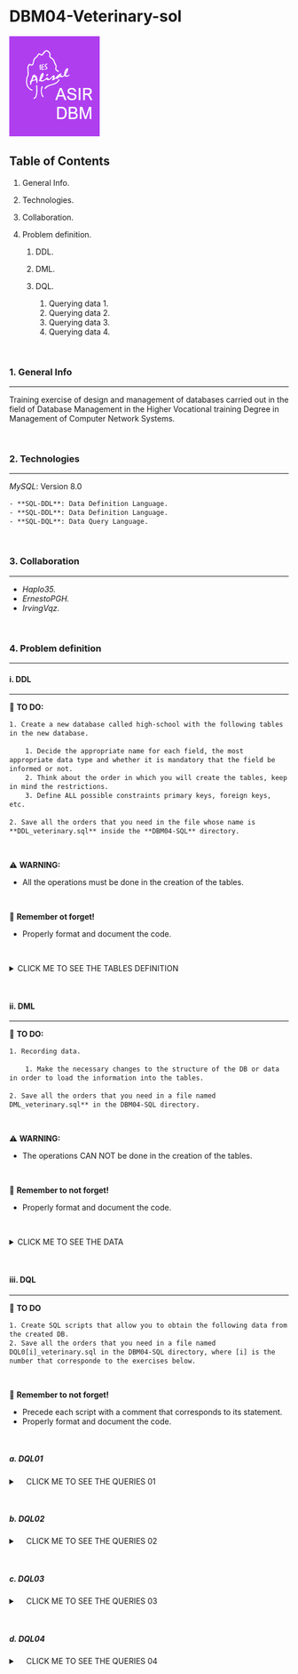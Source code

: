 # DBM04-Veterinary-sol

![Logo de Team](https://github.com/ana-polo/DBM04-veterinary-sol/blob/main/DBM.gif "Team logo")

## Table of Contents

1. General Info.
2. Technologies.
3. Collaboration.
4. Problem definition.

    1. DDL.
    2. DML.
    3. DQL.

        1. Querying data 1.
        2. Querying data 2.
        3. Querying data 3.
        4. Querying data 4.

&nbsp;

### 1. General Info

***

Training exercise of design and management of databases carried out in the field of Database Management in the Higher Vocational training Degree in Management of Computer Network Systems.

&nbsp;

### 2. Technologies

***

*MySQL*: Version 8.0

    - **SQL-DDL**: Data Definition Language.
    - **SQL-DDL**: Data Definition Language.
    - **SQL-DQL**: Data Query Language.

&nbsp;

### 3. Collaboration

***

- *Haplo35.*
- *ErnestoPGH.*
- *IrvingVqz.*

&nbsp;

### 4. Problem definition

***

#### i. DDL

***

📝 **TO DO:**

    1. Create a new database called high-school with the following tables in the new database.
    
        1. Decide the appropriate name for each field, the most appropriate data type and whether it is mandatory that the field be informed or not.   
        2. Think about the order in which you will create the tables, keep in mind the restrictions. 
        3. Define ALL possible constraints primary keys, foreign keys, etc.
    
    2. Save all the orders that you need in the file whose name is **DDL_veterinary.sql** inside the **DBM04-SQL** directory.

&nbsp;

⚠️ **WARNING:**

- All the operations must be done in the creation of the tables.

&nbsp;

👀 **Remember ot forget!**

- Properly format and document the code.

&nbsp;

<details>
    <summary>CLICK ME TO SEE THE TABLES DEFINITION</summary>

<br />

##### PETS_OWNERS

    -  Owner IDENTIFIER
    -  Name 
    -  Surnames 
    -  Identity card 
    -  Telephone (Only one per each owner)
    -  Address
    -  City. The default value must be Edimburgh
    -  Post code
    -  Whether you are a member or not
    -  Number of dogs, can not be greater than 7
    -  Number of cats, can not be greater than 5

##### PETS

    - Identifier pet
    -  Name
    -  Date of birth cannot be earlier than 01/01/2000),
    -  Type of animal. It can only be dogs or cats
    -  Breed
    -  Whether it is a dangerous breed or not, by default they are not
    -  Monthly fee
    -  Owner of the animal

#### REMARKS

- Keep in mind that there can be no owner who does not have any animal.

</details>

&nbsp;
&nbsp;

#### ii. DML

***

📝 **TO DO:**

    1. Recording data.

        1. Make the necessary changes to the structure of the DB or data in order to load the information into the tables.
    
    2. Save all the orders that you need in a file named DML_veterinary.sql** in the DBM04-SQL directory.

&nbsp;

⚠️ **WARNING:**

- The operations CAN NOT be done in the creation of the tables.

&nbsp;

👀 **Remember to not forget!**

- Properly format and document the code.

&nbsp;

<details>
    <summary>CLICK ME TO SEE THE DATA</summary>

&nbsp;

##### PETS_OWNERS

     1 ;   Bellatrix  ; Graham   ; 11111111h ; 698765432 ; Cromwell Road                        ; London    ; SW7 5BD ; TRUE  ; 1 ; 1 
     2 ; Thomas       ; Smith      ; 22222222l ; 698345432 ; 4 Lochrin Square 96 Fountainbrigde ; Edimburgh ; EH3 9QA ; FALSE ; 2 ; 1 
     3 ; Jack         ; Johnson  ; 33333333j ; 654345432 ; 38 Thistle St                        ; Edimburgh ; EH2 1EN ; FALSE ; 0 ; 1 
     4 ;  Matthew     ; Williams ; 44444444d ; 654332345 ; 10 Princess Street                   ; Edimburgh ; EH2 2AN ; FALSE ; 2 ; 5 
     5 ; Anna         ; Brown    ; 5555555p  ; 623235432 ; 2 Gulliver Street                    ; London    ; SE6 7LT ; FALSE ; 4 ; 2 
     6 ; Sofia        ; Jones    ; 66666666u ; 665456789 ; 12 Coates Place                      ; Edimburgh ; EH3 7AA ; TRUE  ; 1 ; 0 
     7 ; Matthew      ; Taylor   ; 77777777b ; 634562343 ; 17 Southgate Place                   ; Bath      ; BA1 1AP ; FALSE ; 1 ; 0 
     8 ; Bellatrix    ; Rae      ; 88888888d ; 698786543 ; 1 Ness Walk                          ; Inverness ; IV3 5TE ; FALSE ; 0 ; 3 
     9 ; Theresa      ; Harper   ; 99999999j ; 698765438 ; Drumsheugh Garden                    ; Edimburgh ; EH3 7RN ; TRUE  ; 1 ; 1 
    10 ; Nathaniel    ; Campbell ; 12123432u ; 690987640 ; Leith Street                         ; Edimburgh ; EH1 3SP ; FALSE ; 0 ; 1 

##### PETS

    101 ; Mati    ; 02/05/2013 ; dog ; mongrel          ; 'FALSE' ; 20.5 ; 1
    102 ; Little  ; 01/06/2019 ; cat ; siamese          ;  NULL   ; 30.5 ; 1
    103 ; Idefix  ;  5/02/1999 ; dog ; cocker           ;  NULL   ; 20.5 ; 2
    104 ; Blue    ; 01/21/2018 ; dog ; mastin           ; FALSE   ; 20.5 ; 2
    105 ; Socks   ; 05/18/2015 ; cat ; siamese          ;  NULL   ; 30.5 ; 11    
    106 ; Ringo   ; 03/25/2017 ; cat ; angora           ;  NULL   ; 30.5 ; 3
    107 ; ; Lola  ; 08/01/2019 ; dog ; german shepherd  ; FALSE   ; 20.5 ; 4
    108 ; Shots   ; 07/21/2018 ; dog ; podle            ; FALSE   ; 20.5 ; 4
    109 ; Sugar   ; 09/20/2010 ; cat ; mongrel          ; NULL    ; 30,5 ; 5
    110 ; Plas    ; 09/12/2011 ; cat ; angora           ; NULL    ; 30.5 ; 5
    111 ; Thorn   ; 04/15/2012 ; dog ; bulldog          ; FALSE   ; 20.5 ; 5
    112 ; Giri    ; 09/18/2013 ; dog ; mongrel          ; FALSE   ; 20.5 ; 5
    113 ; Jimmy   ; 12/09/2014 ; dog ; mongrel          ; FALSE   ; 20.5 ; 5
    114 ; Fluff   ; 10/21/2015 ; dog ; Rottweiler       ; TRUE    ; 20.5 ; 5
    115 ; Ziro    ; 01/12/2018 ; dog ; Rottweiler       ; TRUE    ; 20.5 ; 6
    116 ; Puma    ; 09/15/2019 ; dog ;  Bulldog         ; FALSE   ; 20.5 ; 7
    117 ; Chiqui  ; 05/08/2017 ; cat ; angora           ; NULL    ; 30.5 ; 8
    118 ; Pearl   ; 03/08/2019 ; cat ; angora           ; NULL    ; 30.5 ; 8
    119 ; Diamond ; 12/25/2017 ; cat ; angora           ; NULL    ; 30.5 ; 8
    120 ; Thunder ; 03/05/2019 ; dog ; pit bull terrier ; TRUE    ; 20.5 ; 9
    121 ; Tato    ; 02/15/2016 ; cat ; siamese          ; NULL    ; 30.5 ; 9
    122 ; Beltza  ; 12/12/2000 ; cat ; angora           ; NULL    ; 30.5 ; 10
    123 ; Tintin  ; 01/23/1999 ; cat ; mongrel          ; NULL    ; 30.5 ; 2

</details>

&nbsp;
&nbsp;

#### iii. DQL

***

📝 **TO DO**

    1. Create SQL scripts that allow you to obtain the following data from the created DB.
    2. Save all the orders that you need in a file named DQL0[i]_veterinary.sql in the DBM04-SQL directory, where [i] is the number that corresponde to the exercises below.

&nbsp;

👀 **Remember to not forget!**

- Precede each script with a comment that corresponds to its statement.
- Properly format and document the code.

&nbsp;

##### a. DQL01

<details>
    <summary>&nbsp;&nbsp;&nbsp;&nbsp;CLICK ME TO SEE THE QUERIES 01</summary>

&nbsp;

    1. List the cat owners' names and surnames.
    2. List the cat owners' name and surname all in a single field.
    3. List the cat owners' name and surname in a single field, separated by 6 spaces. 
    4. List the cat owners' name and surname in a single field, separated by 6 spaces with no spaces either in front or behind.
    5. List the number of dogs that each cat owner have.
    6. List the name, the surname and the total number of animals that each owner.
    7. When was the youngest dog born? 
    8. And what about the oldest cat?
    9. List the age of each dogs and its name.
    10. List the names of the dogs in capital letters.
    11. List the cat names in lowercase.
    12. List the names of the owners changing the letter 'a' to the letter 'b'.
    13. Replace the owners' surname Smith with Winter.
    14. List the animals' names and the position of the first 'a' after the 3 character. For example: Matilda returns me 7.
    15. How many years have passed between the oldest and youngest cat were born.
    16. Update the quota of dogs by increasing it by 1 euro to those who were born before January the first, 2018.
    17. Update the date of birth of cats, adding 1 month.
    18. Delete Peque and update the number of cats owned by the owner.

</details>

&nbsp;
&nbsp;

##### b. DQL02

<details>
    <summary>&nbsp;&nbsp;&nbsp;&nbsp;CLICK ME TO SEE THE QUERIES 02</summary>

&nbsp;

    1. Become a member of Tomás Valiente.
    2. Increase the cat fee by 1 €.
    3. Erase Bea García Lopez. What do you have to do before?
    4. Subtract one day from the date of birth of dogs born after 01/01/2018.
    5. List the date of birth of the youngest animal in the following format: Tue 18th August 2015.
    6. List the name and date of birth of cats born in 2019. Do it in two ways.
    7. List all the names of dangerous breed dogs. Give it the alias animales_peligrosos.
    8. Shows the fee paid by cats truncated to 0 decimal places.
    9. List the names of the owners whose name is 4 characters long.
    10. Replace the surname Gomez with Gómez.
    11. Calculate the years of the cats, showing the name in capital letters and the years they have.
    12. Count how many animals have not defined whether or not they are dangerous.
    13. Insert a pet with the following information:
 
    14. Insert a new duenio with the following data:

    15. List the names and date of birth of all animals in the pet table.
    16. List all columns in the table owners.
    17. List the name and date of birth of all cats in the table pets that were born before 01/01/2020.
    18. List the name and whether or not owners who have dogs but do not have cats are partners. Put an alias to if they are partners or that is "es_socio".
    19. List the names and surnames of the owners by capitalizing the names and lowercase the surnames of those who have an animal. Two ways.
    20. List the names of the dogs and the fee they pay by rounding it to 1 decimal place.

</details>

&nbsp;
&nbsp;

##### c. DQL03

<details>
    <summary>&nbsp;&nbsp;&nbsp;&nbsp;CLICK ME TO SEE THE QUERIES 03</summary>

&nbsp;

    1. List the names of the cats and the fee paid for them without any decimal value.
    2. List the different cities of the owners.
    3. List the surnames of the owners sorted in descending order.
    4. Returns the position of the first occurrence of the number 12 in the postal code of owners. Take out only those who are 12.
    5. List the name of the animals and the fee they pay sorted first by name ascendingly and secondly the fee you pay descendingly.
    6. Returns a list with the first 5 rows of the duenios table that has been sorted descendingly by name.
    7. Return the following 4 pet names from the third.
    8. List the name of the animal for which you pay the lowest fee and the fee you pay. (Uses only the ORDER BY and LIMIT clauses).
    9. List the most expensive quota. (without using the ORDER BY and LIMIT clauses).
    10. List the name of all dogs whose name begins with T.
    11. List the name of all animals whose name contains the letter t.
    12. List the name and quota of the dogs whose fees range from 10 to 50 €. Two ways.
    13. List the name and quota of dogs that do not have a fee greater than or equal to € 40.  Do it in three different ways.
    14. List all owners named Paco or Bea. Do it in two ways.
    15. List the names of cats whose name is 5 characters long.
    16. List the names of dangerous breed dogs.
    17. List of Santander or Sevillian owners.
    18. List the names of animals that have not been defined if they are of dangerous breed.
    19. Inserts Teresa Rábano Verde, who is not a member of the veterinary clinic, into the duenios table. He has a Rottweiler, which is of dangerous breed, called Rufián. The Rottweiler was born on 12/07/2000 and pays for it a fee of € 43.23. Teresa, with DNI 12342345h, lives in Pez volador street, 1 of Madrid with zip code 28009. Leave the 698023410 as the contact telephone number.
    20. Insert in the table pets a new cat, called Tintin that was born on 05/02/2003, that is not of breed and that pays 13.12 € of quota. The cat belongs to Jose Luis Bárcena Mayor, who lives on Calle Blanco, 14 in Santander with ZIP Code 37015. Your NIF is 3498740k and your phone 658765498. He has no more pets. José Luis has become a partner of the veterinary clinic.
    21. Paco Martinez Soria has died a dog.
    22. Return a list with the first 5 people who have the most animals in total. The name and number of total animals you have.
    23. List the most expensive quota. (without using the ORDER BY and LIMIT clauses).

</details>

&nbsp;
&nbsp;

##### d. DQL04

<details>
    <summary>&nbsp;&nbsp;&nbsp;&nbsp;CLICK ME TO SEE THE QUERIES 04</summary>

&nbsp;

    1. Insert a new owner.
    2. Insert a pet to that owner.
    3. List the first name along with the last names in one field and the number of animals they have in another field, all dog owners. The first and last names will be displayed without whites either to the right of surnames or to the left of the first name.
    4. List the first 2 lowercase names of the animals that pay a fee > € 10 and the fee they pay by rounding it to 2 decimal places.
    5. List the different dates of birth of animals sorted downwards.
    6. Count how many owners have dogs and no cats.
    7. Returns the position of the first occurrence of the letter a in the name of the owners who are called Bea or Paco. Two ways.
    8. Return the day of the week on which the dogs whose name contains an a.
    9. List the name and surname of all the owners in a column, putting D./Dña (both) first. Two ways:

    10. List the name of all cats whose name ends with vowel.
    11. Add all dogs have in total all owners.
    12. How many owners have dogs.
    13. Dogs that are not of dangerous breed are reduced € 1 the fee.
    14. Change the fee paid per puma to become € 88.99.
    15. Delete Plas.
    16. Replace the a with an i in the names of cats.
    17. Change the name and date of birth of the cat Chiqui to Pepa with date of birth 12/12/2012.
    18. List the different first names of the owners.
    19. List the names of the owners sorted ascendingly.
    20. List the name of all dogs whose name ends with x.
    21. List the name and quota of the cats that have a fee between € 20 and € 34. Do it in two ways.
    22. List the name and quota of the animal in cents and without decimals. Display the latter field as cents in the result.
    23. List the names of the animals that have defined if they are of dangerous breed.
    24. List the cheapest fee. Do it in two ways.
    25. List the name and date of birth of the 3 oldest cats. 

</details>
